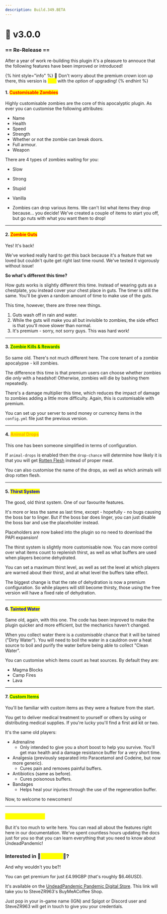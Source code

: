 ```yaml
---
description: Build.349.BETA
---
```


# 👑 v3.0.0

### **== Re-Release ==**

After a year of work re-building this plugin it's a pleasure to annouce that the following features have been improved or introduced!

{% hint style="info" %}
👑 Don't worry about the premium crown icon up there, this version is <mark style="color:yellow;">**free**</mark> with the _option_ of upgrading!
{% endhint %}

#### 1. <mark style="color:red;">Customisable Zombies</mark>

Highly customisable zombies are the core of this apocalyptic plugin. As ever you can customise the following attributes:

* Name
* Health
* Speed
* Strength
* Whether or not the zombie can break doors.
* Full armour.
* Weapon

&#x20;       There are 4 types of zombies waiting for you:

* Slow
* Strong
* Stupid
* Vanilla



* Zombies can drop various items. We can't list what items they drop because... you decide! We've created a couple of items to start you off, but go nuts with what you want them to drop!

***

#### 2. <mark style="color:red;">Zombie Guts</mark>

Yes! It's back!

We've worked really hard to get this back because it's a feature that we loved but couldn't quite get right last time round. We've tested it vigorously without issue!

**So what's different this time?**

How guts works is slightly different this time. Instead of wearing guts as a chestplate, you instead cover your chest place in guts. The timer is still the same. You'll be given a random amount of time to make use of the guts.

This time, however, there are three new things.

1. Guts wash off in rain and water.
2. While the guts will make you all but invisible to zombies, the side effect is that you'll move slower than normal.
3. It's premium - sorry, not sorry guys. This was hard work!

***

#### 3. <mark style="color:green;">Zombie Kills & Rewards</mark>

So same old. There's not much different here. The core tenant of a zombie apocalypse - kill zombies.

The difference this time is that premium users can choose whether zombies die _only_ with a headshot! Otherwise, zombies will die by bashing them repeatedly.

There's a damage multiplier this time, which reduces the impact of damage to zombies adding a little more difficulty. Again, this is customisable with premium.

You can set up your server to send money or currency items in the `config.yml` file just the previous version.

***

#### 4. <mark style="color:orange;">Animal Drops</mark>

This one has been someone simplified in terms of configuration.

If `animal-drops` is enabled then the `drop-chance` will determine how likely it is that you will get [Rotten Flesh](../../items/rotten-flesh.md) instead of proper meat.

You can also customise the name of the drops, as well as which animals will drop rotten flesh.

***

#### 5. <mark style="color:blue;">Thirst System</mark>

The good, old thirst system. One of our favourite features.

It's more or less the same as last time, except - hopefully - no bugs causing the boss bar to linger. But if the boss bar does linger, you can just disable the boss bar and use the placeholder instead.

Placeholders are now baked into the plugin so no need to download the PAPI expansion!

The thirst system is slightly more customisable now. You can more control over what items count to replenish thirst, as well as what buffers are used when players become dehydrated.

You can set a maximum thirst level, as well as set the level at which players are warned about their thirst, and at what level the buffers take effect.

The biggest change is that the rate of dehydration is now a premium configuration. So while players will still become thirsty, those using the free version will have a fixed rate of dehydration.

***

#### 6. <mark style="color:blue;">Tainted Water</mark>

Same old, again, with this one. The code has been improved to make the plugin quicker and more efficient, but the mechanics haven't changed.

When you collect water there is a _customisable_ chance that it will be tained ("Dirty Water"). You will need to boil the water in a cauldron over a heat source to boil and purify the water before being able to collect "Clean Water".

You can customise which items count as heat sources. By default they are:

* Magma Blocks
* Camp Fires
* Lava

***

#### 7. <mark style="color:green;">Custom Items</mark>

You'll be familiar with custom items as they were a feature from the start.

You get to deliver medical treatment to yourself or others by using or distributing medical supplies. If you're lucky you'll find a first aid kit or two.

It's the same old players:

* Adrenaline
  * Only intended to give you a short boost to help you survive. You'll get max health and a damage resistance buffer for a very short time.
* Analgesia (previously separated into Paracetamol and Codeine, but now more generic).
  * Cures pain and removes painful buffers.
* Antibiotics (same as before).
  * Cures poisonous buffers.
* Bandages
  * Helps heal your injuries through the use of the regeneration buffer.

Now, to welcome to newcomers!

***

### <mark style="color:yellow;">There's more!...</mark>

But it's too much to write here. You can read all about the features right here in our documentation. We've spent countless hours updating the docs just for you so that you can learn everything that you need to know about UndeadPandemic!



### Interested in 👑<mark style="color:yellow;">Premium</mark>👑?

And why wouldn't you be?!

You can get premium for just £4.99GBP (that's roughly $6.46USD).

It's available on the [UndeadPandemic Pandemic Digital Store](https://buymeacoffee.com/stevezr963/e/335067). This link will take you to SteveZR963's BuyMeACoffee Shop.

Just pop in your in-game name (IGN) and Spigot or Discord user and SteveZR963 will get in touch to give you your credentials.
